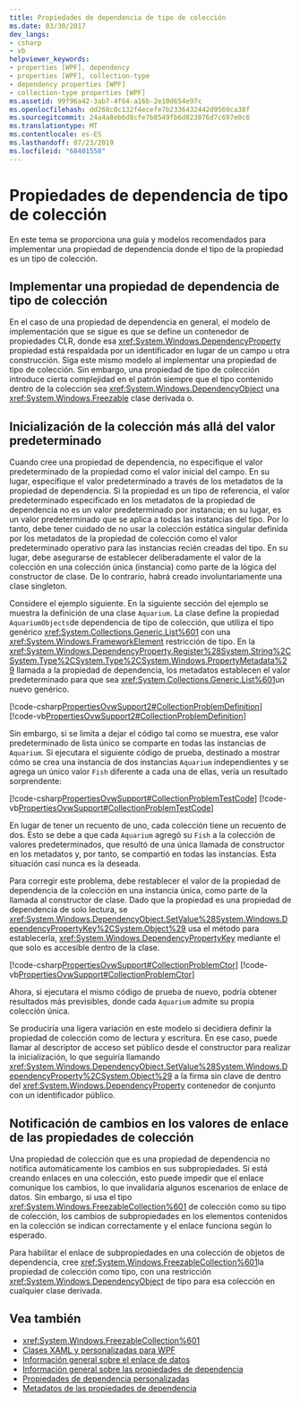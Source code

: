 ```yaml
---
title: Propiedades de dependencia de tipo de colección
ms.date: 03/30/2017
dev_langs:
- csharp
- vb
helpviewer_keywords:
- properties [WPF], dependency
- properties [WPF], collection-type
- dependency properties [WPF]
- collection-type properties [WPF]
ms.assetid: 99f96a42-3ab7-4f64-a16b-2e10d654e97c
ms.openlocfilehash: dd268c0c132f4ecefe7b2336432442d9569ca38f
ms.sourcegitcommit: 24a4a8eb6d8cfe7b8549fb6d823076d7c697e0c6
ms.translationtype: MT
ms.contentlocale: es-ES
ms.lasthandoff: 07/23/2019
ms.locfileid: "68401558"
---
```

# <a name="collection-type-dependency-properties"></a>Propiedades de dependencia de tipo de colección
En este tema se proporciona una guía y modelos recomendados para implementar una propiedad de dependencia donde el tipo de la propiedad es un tipo de colección.  

<a name="implementing"></a>   
## <a name="implementing-a-collection-type-dependency-property"></a>Implementar una propiedad de dependencia de tipo de colección  
 En el caso de una propiedad de dependencia en general, el modelo de implementación que se sigue es que se define un contenedor de propiedades CLR, donde esa <xref:System.Windows.DependencyProperty> propiedad está respaldada por un identificador en lugar de un campo u otra construcción. Siga este mismo modelo al implementar una propiedad de tipo de colección. Sin embargo, una propiedad de tipo de colección introduce cierta complejidad en el patrón siempre que el tipo contenido dentro de la colección sea <xref:System.Windows.DependencyObject> una <xref:System.Windows.Freezable> clase derivada o.  
  
<a name="initializing"></a>   
## <a name="initializing-the-collection-beyond-the-default-value"></a>Inicialización de la colección más allá del valor predeterminado  
 Cuando cree una propiedad de dependencia, no especifique el valor predeterminado de la propiedad como el valor inicial del campo. En su lugar, especifique el valor predeterminado a través de los metadatos de la propiedad de dependencia. Si la propiedad es un tipo de referencia, el valor predeterminado especificado en los metadatos de la propiedad de dependencia no es un valor predeterminado por instancia; en su lugar, es un valor predeterminado que se aplica a todas las instancias del tipo. Por lo tanto, debe tener cuidado de no usar la colección estática singular definida por los metadatos de la propiedad de colección como el valor predeterminado operativo para las instancias recién creadas del tipo. En su lugar, debe asegurarse de establecer deliberadamente el valor de la colección en una colección única (instancia) como parte de la lógica del constructor de clase. De lo contrario, habrá creado involuntariamente una clase singleton.  
  
 Considere el ejemplo siguiente. En la siguiente sección del ejemplo se muestra la definición de una clase `Aquarium`. La clase define la propiedad `AquariumObjects`de dependencia de tipo de colección, que utiliza el tipo genérico <xref:System.Collections.Generic.List%601> con una <xref:System.Windows.FrameworkElement> restricción de tipo. En la <xref:System.Windows.DependencyProperty.Register%28System.String%2CSystem.Type%2CSystem.Type%2CSystem.Windows.PropertyMetadata%29> llamada a la propiedad de dependencia, los metadatos establecen el valor predeterminado para que sea <xref:System.Collections.Generic.List%601>un nuevo genérico.  
  
 [!code-csharp[PropertiesOvwSupport2#CollectionProblemDefinition](~/samples/snippets/csharp/VS_Snippets_Wpf/PropertiesOvwSupport2/CSharp/page.xaml.cs#collectionproblemdefinition)]
 [!code-vb[PropertiesOvwSupport2#CollectionProblemDefinition](~/samples/snippets/visualbasic/VS_Snippets_Wpf/PropertiesOvwSupport2/visualbasic/page.xaml.vb#collectionproblemdefinition)]  
  
 Sin embargo, si se limita a dejar el código tal como se muestra, ese valor predeterminado de lista único se comparte en todas las instancias de `Aquarium`. Si ejecutara el siguiente código de prueba, destinado a mostrar cómo se crea una instancia de dos instancias `Aquarium` independientes y se agrega un único valor `Fish` diferente a cada una de ellas, vería un resultado sorprendente:  
  
 [!code-csharp[PropertiesOvwSupport#CollectionProblemTestCode](~/samples/snippets/csharp/VS_Snippets_Wpf/PropertiesOvwSupport/CSharp/page4.xaml.cs#collectionproblemtestcode)]
 [!code-vb[PropertiesOvwSupport#CollectionProblemTestCode](~/samples/snippets/visualbasic/VS_Snippets_Wpf/PropertiesOvwSupport/visualbasic/page4.xaml.vb#collectionproblemtestcode)]  
  
 En lugar de tener un recuento de uno, cada colección tiene un recuento de dos. Esto se debe a que cada `Aquarium` agregó su `Fish` a la colección de valores predeterminados, que resultó de una única llamada de constructor en los metadatos y, por tanto, se compartió en todas las instancias. Esta situación casi nunca es la deseada.  
  
 Para corregir este problema, debe restablecer el valor de la propiedad de dependencia de la colección en una instancia única, como parte de la llamada al constructor de clase. Dado que la propiedad es una propiedad de dependencia de solo lectura, se <xref:System.Windows.DependencyObject.SetValue%28System.Windows.DependencyPropertyKey%2CSystem.Object%29> usa el método para establecerla, <xref:System.Windows.DependencyPropertyKey> mediante el que solo es accesible dentro de la clase.  
  
 [!code-csharp[PropertiesOvwSupport#CollectionProblemCtor](~/samples/snippets/csharp/VS_Snippets_Wpf/PropertiesOvwSupport/CSharp/page4.xaml.cs#collectionproblemctor)]
 [!code-vb[PropertiesOvwSupport#CollectionProblemCtor](~/samples/snippets/visualbasic/VS_Snippets_Wpf/PropertiesOvwSupport/visualbasic/page4.xaml.vb#collectionproblemctor)]  
  
 Ahora, si ejecutara el mismo código de prueba de nuevo, podría obtener resultados más previsibles, donde cada `Aquarium` admite su propia colección única.  
  
 Se produciría una ligera variación en este modelo si decidiera definir la propiedad de colección como de lectura y escritura. En ese caso, puede llamar al descriptor de acceso set público desde el constructor para realizar la inicialización, lo que seguiría llamando <xref:System.Windows.DependencyObject.SetValue%28System.Windows.DependencyProperty%2CSystem.Object%29> a la firma sin clave de dentro del <xref:System.Windows.DependencyProperty> contenedor de conjunto con un identificador público.  
  
## <a name="reporting-binding-value-changes-from-collection-properties"></a>Notificación de cambios en los valores de enlace de las propiedades de colección  
 Una propiedad de colección que es una propiedad de dependencia no notifica automáticamente los cambios en sus subpropiedades. Si está creando enlaces en una colección, esto puede impedir que el enlace comunique los cambios, lo que invalidaría algunos escenarios de enlace de datos. Sin embargo, si usa el tipo <xref:System.Windows.FreezableCollection%601> de colección como su tipo de colección, los cambios de subpropiedades en los elementos contenidos en la colección se indican correctamente y el enlace funciona según lo esperado.  
  
 Para habilitar el enlace de subpropiedades en una colección de objetos de dependencia, cree <xref:System.Windows.FreezableCollection%601>la propiedad de colección como tipo, con una restricción <xref:System.Windows.DependencyObject> de tipo para esa colección en cualquier clase derivada.  
  
## <a name="see-also"></a>Vea también

- <xref:System.Windows.FreezableCollection%601>
- [Clases XAML y personalizadas para WPF](xaml-and-custom-classes-for-wpf.md)
- [Información general sobre el enlace de datos](../data/data-binding-overview.md)
- [Información general sobre las propiedades de dependencia](dependency-properties-overview.md)
- [Propiedades de dependencia personalizadas](custom-dependency-properties.md)
- [Metadatos de las propiedades de dependencia](dependency-property-metadata.md)
